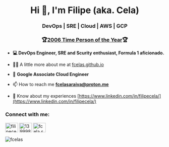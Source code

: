 <h1 align="center">Hi 👋, I'm Filipe (aka. Cela)</h1>
<h3 align="center">DevOps | SRE | Cloud | AWS | GCP</h3>
<h3 align="center">🏆<a href="https://en.wikipedia.org/wiki/You_(Time_Person_of_the_Year)#:~:text=%22You%22%20was%20the%20official%20choice,other%20websites%20featuring%20user%20contribution." target="blank">2006 Time Person of the Year</a>🏆</h3>


- **💻 DevOps Engineer, SRE and Scurity enthusiast, Formula 1 aficionado.**

- 👨‍💻 A little more about me at [fcelas.github.io](fcelas.github.io)

- 📜 **Google Associate Cloud Engineer**

- 📫 How to reach me **fcelasaraiva@proton.me**

- 📄 Know about my experiences [https://www.linkedin.com/in/filipecela/](https://www.linkedin.com/in/filipecela/)

<h3 align="left">Connect with me:</h3>
<p align="left"
<a href="https://linkedin.com/in/filipecela" target="blank"><img align="center" src="https://raw.githubusercontent.com/rahuldkjain/github-profile-readme-generator/master/src/images/icons/Social/linked-in-alt.svg" alt="filipecela" height="30" width="40" /></a>
<a href="https://stackoverflow.com/users/13999817" target="blank"><img align="center" src="https://raw.githubusercontent.com/rahuldkjain/github-profile-readme-generator/master/src/images/icons/Social/stack-overflow.svg" alt="13999817" height="30" width="40" /></a>
<a href="https://instagram.com/fcela.s" target="blank"><img align="center" src="https://raw.githubusercontent.com/rahuldkjain/github-profile-readme-generator/master/src/images/icons/Social/instagram.svg" alt="fcela.s" height="30" width="40" /></a>
</p>


<p><img align="center" src="https://github-readme-stats.vercel.app/api/top-langs?username=fcelas&show_icons=true&locale=en&layout=compact" alt="fcelas" /></p>
